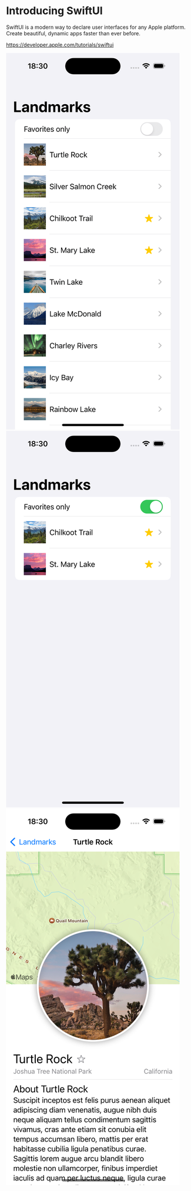 # Introducing SwiftUI

SwiftUI is a modern way to declare user interfaces for any Apple platform. Create beautiful, dynamic apps faster than ever before.

https://developer.apple.com/tutorials/swiftui

![Screenshot1](./docs/screenshot1.png)
![Screenshot2](./docs/Screenshot2.png)
![Screenshot3](./docs/Screenshot3.png)
